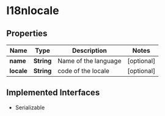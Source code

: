 

# I18nlocale

## Properties

Name | Type | Description | Notes
------------ | ------------- | ------------- | -------------
**name** | **String** | Name of the language |  [optional]
**locale** | **String** | code of the locale |  [optional]


## Implemented Interfaces

* Serializable


